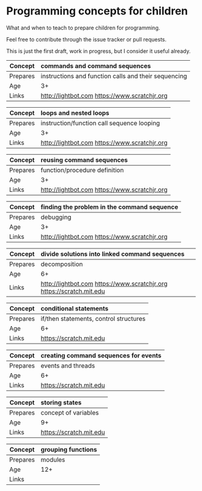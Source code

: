 # Programming concepts for children
What and when to teach to prepare children for programming.

Feel free to contribute through the issue tracker or pull requests.

This is just the first draft, work in progress, but I consider it useful already.

| Concept | commands and command sequences |
| ----- | :----- |
| Prepares | instructions and function calls and their sequencing |
| Age | 3+ |
| Links | http://lightbot.com https://www.scratchjr.org |

| Concept | loops and nested loops |
| ----- | :----- |
| Prepares | instruction/function call sequence looping |
| Age | 3+ |
| Links | http://lightbot.com https://www.scratchjr.org |

| Concept | reusing command sequences |
| ----- | :----- |
| Prepares | function/procedure definition |
| Age | 3+ |
| Links | http://lightbot.com https://www.scratchjr.org |

| Concept | finding the problem in the command sequence |
| ----- | :----- |
| Prepares | debugging |
| Age | 3+ |
| Links | http://lightbot.com https://www.scratchjr.org |

| Concept | divide solutions into linked command sequences |
| ----- | :----- |
| Prepares | decomposition |
| Age | 6+ |
| Links | http://lightbot.com https://www.scratchjr.org https://scratch.mit.edu |

| Concept | conditional statements |
| ----- | :----- |
| Prepares | if/then statements, control structures |
| Age | 6+ |
| Links | https://scratch.mit.edu |

| Concept | creating command sequences for events |
| ----- | :----- |
| Prepares | events and threads |
| Age | 6+ |
| Links | https://scratch.mit.edu |

| Concept | storing states |
| ----- | :----- |
| Prepares | concept of variables |
| Age | 9+ |
| Links | https://scratch.mit.edu |

| Concept | grouping functions |
| ----- | :----- |
| Prepares | modules |
| Age | 12+ |
| Links | |	
	
	
	
	
	
	
	
	
	
	
	
	
	
	
	
	
	
	
	
	
	
